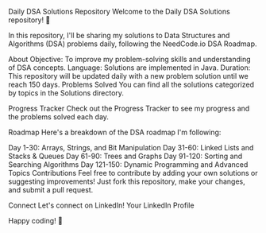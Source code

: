 Daily DSA Solutions Repository
Welcome to the Daily DSA Solutions repository! 🚀

In this repository, I'll be sharing my solutions to Data Structures and Algorithms (DSA) problems daily, following the NeedCode.io DSA Roadmap.

About
Objective: To improve my problem-solving skills and understanding of DSA concepts.
Language: Solutions are implemented in Java.
Duration: This repository will be updated daily with a new problem solution until we reach 150 days.
Problems Solved
You can find all the solutions categorized by topics in the Solutions directory.

Progress Tracker
Check out the Progress Tracker to see my progress and the problems solved each day.

Roadmap
Here's a breakdown of the DSA roadmap I'm following:

Day 1-30: Arrays, Strings, and Bit Manipulation
Day 31-60: Linked Lists and Stacks & Queues
Day 61-90: Trees and Graphs
Day 91-120: Sorting and Searching Algorithms
Day 121-150: Dynamic Programming and Advanced Topics
Contributions
Feel free to contribute by adding your own solutions or suggesting improvements! Just fork this repository, make your changes, and submit a pull request.

Connect
Let's connect on LinkedIn! Your LinkedIn Profile

Happy coding! 🌟
